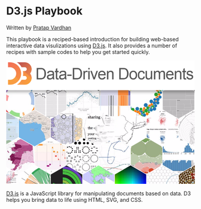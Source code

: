 D3.js Playbook
==============

Written by [Pratap Vardhan](https://twitter.com/PratapVardhan)

This playbook is a reciped-based introduction for building web-based interactive data visulizations using [D3.js](http://d3js.org/). It also provides a number of recipes with sample codes to help you get started quickly.

![Screen](./assets/intro.png)

[D3.js](http://d3js.org/) is a JavaScript library for manipulating documents based on data. D3 helps you bring data to life using HTML, SVG, and CSS.
